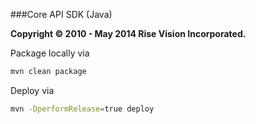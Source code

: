 ###Core API SDK (Java)

**Copyright © 2010 - May 2014 Rise Vision Incorporated.**

Package locally via
``` bash
mvn clean package
```

Deploy via
``` bash
mvn -DperformRelease=true deploy
```
